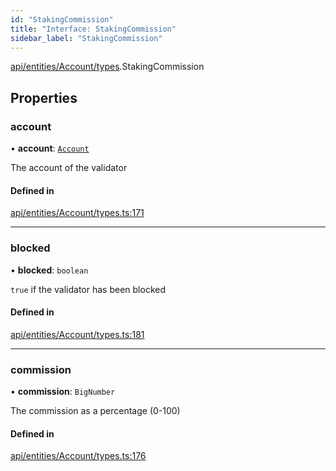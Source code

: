```yaml
---
id: "StakingCommission"
title: "Interface: StakingCommission"
sidebar_label: "StakingCommission"
---
```


[api/entities/Account/types](../../../../../../modules/API/Entities/Account/Types/Types.md).StakingCommission

## Properties

### account

• **account**: [`Account`](../../../../../../classes/API/Entities/Account/Account.md)

The account of the validator

#### Defined in

[api/entities/Account/types.ts:171](https://github.com/PolymeshAssociation/polymesh-sdk/blob/f8a937f04/src/api/entities/Account/types.ts#L171)

___

### blocked

• **blocked**: `boolean`

`true` if the validator has been blocked

#### Defined in

[api/entities/Account/types.ts:181](https://github.com/PolymeshAssociation/polymesh-sdk/blob/f8a937f04/src/api/entities/Account/types.ts#L181)

___

### commission

• **commission**: `BigNumber`

The commission as a percentage (0-100)

#### Defined in

[api/entities/Account/types.ts:176](https://github.com/PolymeshAssociation/polymesh-sdk/blob/f8a937f04/src/api/entities/Account/types.ts#L176)
